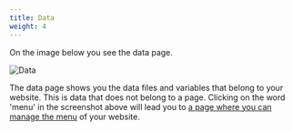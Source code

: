 ```yaml
---
title: Data
weight: 4
---
```

On the image below you see the data page.

![Data](/uploads/screenshots/data.png)

The data page shows you the data files and variables that belong to your website. This is data that does not belong to a page. Clicking on the word 'menu' in the screenshot above will lead you to [a page where you can manage the menu](/uploads/screenshots/data-menu2.png) of your website.